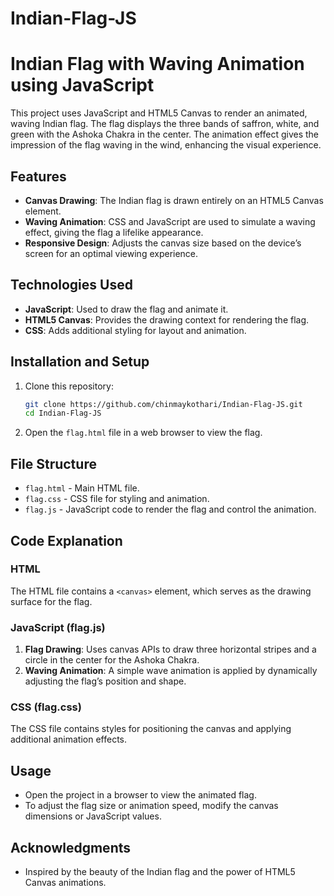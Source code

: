 # Indian-Flag-JS
# Indian Flag with Waving Animation using JavaScript

This project uses JavaScript and HTML5 Canvas to render an animated, waving Indian flag. The flag displays the three bands of saffron, white, and green with the Ashoka Chakra in the center. The animation effect gives the impression of the flag waving in the wind, enhancing the visual experience.

## Features

- **Canvas Drawing**: The Indian flag is drawn entirely on an HTML5 Canvas element.
- **Waving Animation**: CSS and JavaScript are used to simulate a waving effect, giving the flag a lifelike appearance.
- **Responsive Design**: Adjusts the canvas size based on the device’s screen for an optimal viewing experience.

## Technologies Used

- **JavaScript**: Used to draw the flag and animate it.
- **HTML5 Canvas**: Provides the drawing context for rendering the flag.
- **CSS**: Adds additional styling for layout and animation.
  
## Installation and Setup

1. Clone this repository:
   ```bash
   git clone https://github.com/chinmaykothari/Indian-Flag-JS.git
   cd Indian-Flag-JS
   ```

2. Open the `flag.html` file in a web browser to view the flag.

## File Structure

- `flag.html` - Main HTML file.
- `flag.css` - CSS file for styling and animation.
- `flag.js` - JavaScript code to render the flag and control the animation.

## Code Explanation

### HTML
The HTML file contains a `<canvas>` element, which serves as the drawing surface for the flag.

### JavaScript (flag.js)
1. **Flag Drawing**: Uses canvas APIs to draw three horizontal stripes and a circle in the center for the Ashoka Chakra.
2. **Waving Animation**: A simple wave animation is applied by dynamically adjusting the flag’s position and shape.

### CSS (flag.css)
The CSS file contains styles for positioning the canvas and applying additional animation effects.

## Usage

- Open the project in a browser to view the animated flag.
- To adjust the flag size or animation speed, modify the canvas dimensions or JavaScript values.

## Acknowledgments

- Inspired by the beauty of the Indian flag and the power of HTML5 Canvas animations.

